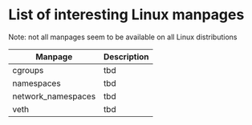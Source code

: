 # List of interesting Linux manpages

Note: not all manpages seem to be available on all Linux distributions


Manpage                     | Description
----------------------------|-----------------------------
cgroups                     | tbd
namespaces                  | tbd
network_namespaces          | tbd
veth                        | tbd

